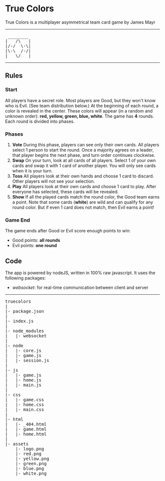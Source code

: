 # True Colors
True Colors is a multiplayer asymmetrical team card game by James Mayr

---
<pre>
 ________ 
|   /\   |
|/-/  \-\|
|\-\  /-/|
|___\/___|
</pre>
---

## Rules

### Start
All players have a secret role. Most players are Good, but they won't know who is Evil. (See team distribution below.)
At the beginning of each round, a color is revealed in the center. These colors will appear (in a random and unknown order): <b>red, yellow, green, blue, white</b>.
The game has <b>4</b> rounds. Each round is divided into phases.

### Phases
<ol>
	<li>
		<b>Vote</b>
		During this phase, players can see only their own cards. All players select 1 person to start the round. Once a majority agrees on a leader, that player begins the next phase, and turn order continues clockwise.
	</li>
	<li>
		<b>Swap</b>
		On your turn, look at all cards of all players. Select 1 of your own cards and swap it with 1 card of another player. You will only see cards when it is your turn.
	</li>
	<li>
		<b>Toss</b>
		All players look at their own hands and choose 1 card to discard. Other players will not see your selection.
	</li>
	<li>
		<b>Play</b>
		All players look at their own cards and choose 1 card to play. After everyone has selected, these cards will be revealed.
	</li>
	<li>
		<b>Show</b>
		If all the played cards match the round color, the Good team earns a point. Note that some cards (<b>white</b>) are wild and can qualify for any round color.
		But if even 1 card does not match, then Evil earns a point!
	</li>
</ol>
	
### Game End
The game ends after Good or Evil score enough points to win:
<ul>
	<li>Good points: <b>all rounds</b></li>
	<li>Evil points: <b>one round</b></li>
</ul>


## Code
The app is powered by nodeJS, written in 100% raw javascript.
It uses the following packages:
* *websocket*: for real-time communication between client and server

---
<pre>
truecolors
|
|- package.json
|
|- index.js
|
|- node_modules
|   |- websocket
|
|- node
|   |- core.js
|   |- game.js
|   |- session.js
|
|- js
|   |- game.js
|   |- home.js
|   |- main.js
|
|- css
|   |- game.css
|   |- home.css
|   |- main.css
|
|- html
|   |- _404.html
|   |- game.html
|   |- home.html
|
|- assets
	|- logo.png
	|- red.png
	|- yellow.png
	|- green.png
	|- blue.png
	|- white.png
</pre>
